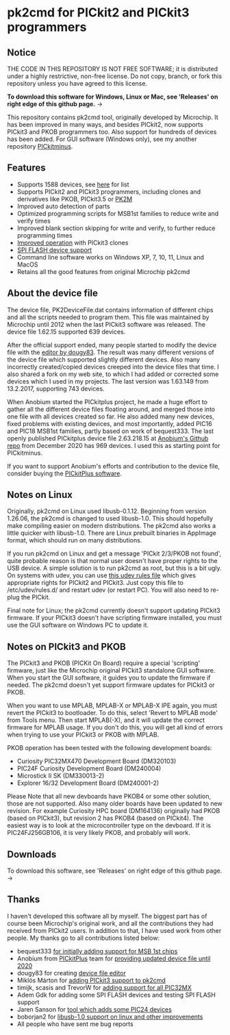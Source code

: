 pk2cmd for PICkit2 and PICkit3 programmers
==========================================
Notice
------
THE CODE IN THIS REPOSITORY IS NOT FREE SOFTWARE; it is distributed under a highly restrictive, non-free license. Do not copy, branch, or fork this repository unless you have agreed to this license.

__To download this software for Windows, Linux or Mac, see 'Releases' on right edge of this github page.__  &rarr;

This repository contains pk2cmd tool, originally developed by Microchip. It has been improved in many ways, and besides PICkit2, now supports PICkit3 and PKOB programmers too. Also support for hundreds of devices has been added. For GUI software (Windows only), see my another repository [PICkitminus](https://github.com/jaka-fi/PICkitminus).

Features
--------
- Supports 1588 devices, see [here](https://github.com/jaka-fi/PICkitminus/blob/master/PICkitminus_supported_devices.txt) for list
- Supports PICkit2 and PICkit3 programmers, including clones and derivatives like PKOB, PICkit3.5 or [PK2M](http://kair.us/projects/pk2m_programmer/index.html)
- Improved auto detection of parts
- Optimized programming scripts for MSB1st families to reduce write and verify times
- Improved blank section skipping for write and verify, to further reduce programming times
- [Improved operation](https://forum.microchip.com/s/topic/a5C3l000000MdWiEAK/t381995) with PICkit3 clones
- [SPI FLASH device support](http://kair.us/projects/pickitminus/program_spi_flash_devices_with_pickit2_and_pickit3.html)
- Command line software works on Windows XP, 7, 10, 11, Linux and MacOS
- Retains all the good features from original Microchip pk2cmd

About the device file
-----------------
The device file, PK2DeviceFile.dat contains information of different chips and all the scripts needed to program them. This file was maintained by Microchip until 2012 when the last PICkit3 software was released. The device file 1.62.15 supported 639 devices.

After the official support ended, many people started to modify the device file with the [editor by dougy83](https://sites.google.com/site/pk2devicefileeditor/). The result was many different versions of the device file which supported slightly different devices. Also many incorrectly created/copied devices creeped into the device files that time. I also shared a fork on my web site, to which I had added or corrected some devices which I used in my projects. The last version was 1.63.149 from 13.2.2017, supporting 743 devices.

When Anobium started the PICkitplus project, he made a huge effort to gather all the different device files floating around, and merged those into one file with all devices created so far. He also added many new devices, fixed problems with existing devices, and most importantly, added PIC16 and PIC18 MSB1st families, partly based on work of bequest333. The last openly published PICkitplus device file 2.63.218.15 at [Anobium's Github repo](https://github.com/Anobium/PICKitPlus/releases) from December 2020 has 969 devices. I used this as starting point for PICkitminus.

If you want to support Anobium's efforts and contribution to the device file, consider buying the [PICkitPlus software](https://www.pickitplus.co.uk/).

Notes on Linux
--------------
Originally, pk2cmd on Linux used libusb-0.1.12. Beginning from version 1.26.06, the pk2cmd is changed to used libusb-1.0. This should hopefully make compiling easier on modern distributions. The pk2cmd also works a little quicker with libusb-1.0. There are Linux prebuilt binaries in AppImage format, which should run on many distributions.

If you run pk2cmd on Linux and get a message 'PICkit 2/3/PKOB not found', quite probable reason is that normal user doesn't have proper rights to the USB device. A simple solution is to run pk2cmd as root, but this is a bit ugly. On systems with udev, you can use [this udev rules file](https://github.com/jaka-fi/pk2cmd/blob/master/60-pickit.rules) which gives appropriate rights for PICkit2 and PICkit3. Just copy this file to /etc/udev/rules.d/ and restart udev (or restart PC). You will also need to re-plug the PICkit.

Final note for Linux; the pk2cmd currently doesn't support updating PICkit3 firmware. If your PICkit3 doesn't have scripting firmware installed, you must use the GUI software on Windows PC to update it.

Notes on PICkit3 and PKOB
-------------------------
The PICkit3 and PKOB (PICKit On Board) require a special 'scripting' firmware, just like the Microchip original PICkit3 standalone GUI software. When you start the GUI software, it guides you to update the firmware if needed. The pk2cmd doesn't yet support firmware updates for PICkit3 or PKOB.

When you want to use MPLAB, MPLAB-X or MPLAB-X IPE again, you must revert the PICkit3 to bootloader. To do this, select 'Revert to MPLAB mode' from Tools menu. Then start MPLAB(-X), and it will update the correct firmware for MPLAB usage. If you don't do this, you will get all kind of errors when trying to use your PICkit3 or PKOB with MPLAB.

PKOB operation has been tested with the following development boards:

- Curiosity PIC32MX470 Development Board (DM320103)
- PIC24F Curiosity Development Board (DM240004)
- Microstick II SK (DM330013-2)
- Explorer 16/32 Development Board (DM240001-2)

Please Note that all new devboards have PKOB4 or some other solution, those are not supported. Also many older boards have been updated to new revision. For example Curiosity HPC board (DM164136) originally had PKOB (based on PICkit3), but revision 2 has PKOB4 (based on PICkit4). The easiest way is to look at the microcontroller type on the devboard. If it is PIC24FJ256GB106, it is very likely PKOB, and probably will work.

Downloads
---------
To download this software, see 'Releases' on right edge of this github page.  &rarr;

Thanks
------
I haven't developed this software all by myself. The biggest part has of course been Microchip's original work, and all the contributions they had received from PICkit2 users. In addition to that, I have used work from other people. My thanks go to all contributions listed below:

- bequest333 [for initially adding support for MSB 1st chips](https://www.eevblog.com/forum/microcontrollers/pic16f18857-programming-with-pickit2/)
- Anobium from [PICkitPlus](https://www.pickitplus.co.uk/) team for [providing updated device file until 2020](https://github.com/Anobium/PICKitPlus/releases)
- dougy83 for creating [device file editor](https://sites.google.com/site/pk2devicefileeditor/)
- Miklós Márton for [adding PICkit3 support to pk2cmd](https://github.com/martonmiklos/pk2cmd)
- timijk, scasis and TrevorW for [adding support for all PIC32MX](https://forum.microchip.com/s/topic/a5C3l000000MOXFEA4/t324373)
- Adem Gdk for adding some SPI FLASH devices and testing SPI FLASH support
- Jaren Sanson for [tool which adds some PIC24 devices](https://jared.geek.nz/2013/08/pickit2-revisited/)
- boborjan2 for [libusb-1.0 support on linux and other improvements](https://github.com/boborjan2/pk2cmd)
- All people who have sent me bug reports
